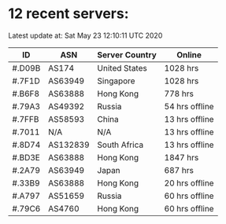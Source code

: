 # 12 recent servers:

Latest update at: Sat May 23 12:10:11 UTC 2020

| ID | ASN | Server Country | Online |
| -- | --- | -------------- | ------ |
| #.D09B | AS174 | United States | 1028 hrs |
| #.7F1D | AS63949 | Singapore | 1028 hrs |
| #.B6F8 | AS63888 | Hong Kong | 778 hrs |
| #.79A3 | AS49392 | Russia | 54 hrs offline |
| #.7FFB | AS58593 | China | 13 hrs offline |
| #.7011 | N/A | N/A | 13 hrs offline |
| #.8D74 | AS132839 | South Africa | 13 hrs offline |
| #.BD3E | AS63888 | Hong Kong | 1847 hrs |
| #.2A79 | AS63949 | Japan | 687 hrs |
| #.33B9 | AS63888 | Hong Kong | 20 hrs offline |
| #.A797 | AS51659 | Russia | 60 hrs offline |
| #.79C6 | AS4760 | Hong Kong | 60 hrs offline |

